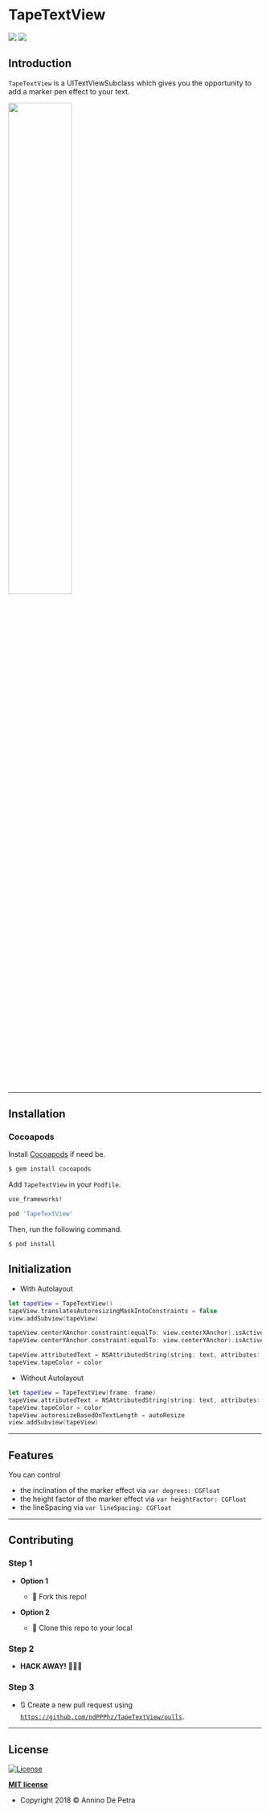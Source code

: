 
# TapeTextView
![](https://img.shields.io/badge/platform-iOS-gray) ![](https://img.shields.io/badge/iOS-CoreText-green)

## Introduction
`TapeTextView` is a UITextViewSubclass which gives you the opportunity to add a marker pen effect to your text.

<img src ="https://user-images.githubusercontent.com/6486741/76167402-4921e680-615e-11ea-870d-095d0b3aa1e3.gif" width="50%" >

---

## Installation

### Cocoapods

Install [Cocoapods](https://cocoapods.org/#install) if need be.

```bash
$ gem install cocoapods
```

Add `TapeTextView` in your `Podfile`.

```ruby
use_frameworks!

pod 'TapeTextView'
```

Then, run the following command.

```bash
$ pod install
```

## Initialization

- With Autolayout

```swift
let tapeView = TapeTextView()
tapeView.translatesAutoresizingMaskIntoConstraints = false
view.addSubview(tapeView)

tapeView.centerXAnchor.constraint(equalTo: view.centerXAnchor).isActive = true
tapeView.centerYAnchor.constraint(equalTo: view.centerYAnchor).isActive = true

tapeView.attributedText = NSAttributedString(string: text, attributes: [.font: font])
tapeView.tapeColor = color
```

- Without Autolayout

```swift
let tapeView = TapeTextView(frame: frame)
tapeView.attributedText = NSAttributedString(string: text, attributes: [.font: font])
tapeView.tapeColor = color
tapeView.autoresizeBasedOnTextLength = autoResize
view.addSubview(tapeView)
```

---


## Features

You can control
- the inclination of the marker effect via `var degrees: CGFloat` 
- the height factor of the marker effect via `var heightFactor: CGFloat`
- the lineSpacing via `var lineSpacing: CGFloat`

---


## Contributing

### Step 1

- **Option 1**
    - 🍴 Fork this repo!

- **Option 2**
    - 👯 Clone this repo to your local

### Step 2

- **HACK AWAY!** 🔨🔨🔨

### Step 3

- 🔃 Create a new pull request using <a href="https://github.com/ndPPPhz/TapeTextView/pulls" target="_blank">`https://github.com/ndPPPhz/TapeTextView/pulls`</a>.

---


## License

[![License](http://img.shields.io/:license-mit-blue.svg?style=flat-square)](http://badges.mit-license.org)

**[MIT license](http://opensource.org/licenses/mit-license.php)**
- Copyright 2018 © Annino De Petra
